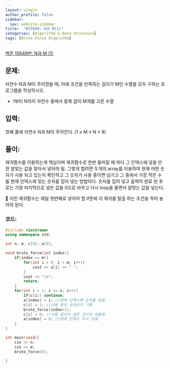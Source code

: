 ```yaml
---
layout: single
author_profile: false
sidebar:
  nav: website-sidebar
title:  "#15649: N과 M(1)"
categories: [Algorithm & Data Structure]
tags: [Brute Force Algorithm]
---
```


[백준 15649번: N과 M (1)](https://www.acmicpc.net/problem/15649)

## 문제:

자연수 N과 M이 주어졌을 때, 아래 조건을 만족하는 길이가 M인 수열을 모두 구하는 프로그램을 작성하시오.

- 1부터 N까지 자연수 중에서 중복 없이 M개를 고른 수열

## 입력:

첫째 줄에 자연수 N과 M이 주어진다. (1 ≤ M ≤ N ≤ 8)

## 풀이:

재귀함수를 이용하는게 핵심이며 재귀함수로 한번 들어갈 때 마다 그 인덱스에 넣을 만한 알맞는 값을 찾아서 넣어야 됨. 그렇게 할려면 두개의 array를 이용하여 현재 어떤 숫자가 사용 되고 있는지 확인하고 그 숫자가 사용 중이면 넘기고 그 중에서 가장 작은 수를 현재 인덱스에 맞는 숫자를 집어 넣는 방법이다. 숫자를 집어 넣고 출력이 완료 된 후로는 가장 마지막으로 넣은 값을 0으로 바꾸고 다시 loop을 돌면서 알맞는 값을 넣는다.

🔎 이런 재귀함수는 제일 첫번째로 넣어야 할 if문에 이 재귀를 탈출 하는 조건을 적어 놓아야 된다.

### 코드:

```cpp
#include <iostream>
using namespace std;

int n, m, c[9], a[9];

void brute_force(int index){
	if(index == m){
		for(int i = 0; i < m; i++){
			cout << a[i] << " ";
		} 
		cout << "\n";
		return;
	}
	for(int i = 1; i <= n; i++){
		if(c[i]) continue;
		a[index] = i; //현재 인덱스에 숫자를 넣음
		c[i] = 1; //사용 중인 숫자인지 기록
		brute_force(index+1);
		c[i] = 0; //사용 중이지 않은 것으로 되돌림
		a[index] = 0; //현재 인덱스 다시 비움
	}
}

int main(void){
	cin >> n;
	cin >> m;
	brute_force(0);
	
}
```